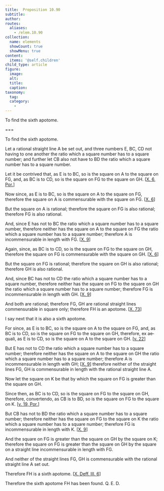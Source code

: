 ```yaml
---
title:  Proposition 10.90
subtitle: 
author:
routes:
  aliases:
    - /elem.10.90
collection:
  name: elements
  showCount: true
  showMenu: true
content:
  items: '@self.children'
child_type: article
figure:
  image:
  alt:
  title:
  caption:
taxonomy:
  tag:
  category:
    - 
---
```


<p><hi rend="ital">To find the sixth apotome</hi>. </p>

===

<p><span class="ital">To find the sixth apotome</span>. </p>

<p>Let a rational straight line <span class="ital">A</span> be set out, and three numbers <span class="ital">E</span>, <span class="ital">BC</span>, <span class="ital">CD</span> not having to one another the ratio which a square number has to a square number; and further let <span class="ital">CB</span> also not have to <span class="ital">BD</span> the ratio which a square number has to a square number. 
      </p>

<p>Let it be contrived that, as <span class="ital">E</span> is to <span class="ital">BC</span>, so is the square on <span class="ital">A</span> to the square on <span class="ital">FG</span>, and, as <span class="ital">BC</span> is to <span class="ital">CD</span>, so is the square on <span class="ital">FG</span> to the square on <span class="ital">GH</span>. [<a href="/elem.10.6.p.1">X. 6, Por.</a>] </p>

<p>Now since, as <span class="ital">E</span> is to <span class="ital">BC</span>, so is the square on <span class="ital">A</span> to the square on <span class="ital">FG</span>, therefore the square on <span class="ital">A</span> is commensurable with the square on <span class="ital">FG</span>. [<a href="/elem.10.6">X. 6</a>] </p>

<p>But the square on <span class="ital">A</span> is rational; therefore the square on <span class="ital">FG</span> is also rational; therefore <span class="ital">FG</span> is also rational. </p>

<p>And, since <span class="ital">E</span> has not to <span class="ital">BC</span> the ratio which a square number has to a square number, therefore neither has the square on <span class="ital">A</span> to the square on <span class="ital">FG</span> the ratio which a square number has to a square number; therefore <span class="ital">A</span> is incommensurable in length with <span class="ital">FG</span>. [<a href="/elem.10.9">X. 9</a>] </p>

<p>Again, since, as <span class="ital">BC</span> is to <span class="ital">CD</span>, so is the square on <span class="ital">FG</span> to the square on <span class="ital">GH</span>, therefore the square on <span class="ital">FG</span> is commensurable with the square on <span class="ital">GH</span>. [<a href="/elem.10.6">X. 6</a>] </p>

<p>But the square on <span class="ital">FG</span> is rational; therefore the square on <span class="ital">GH</span> is also rational; therefore <span class="ital">GH</span> is also rational. </p>

<p>And, since <span class="ital">BC</span> has not to <span class="ital">CD</span> the ratio which a square number has to a square number, <pb n="189"/>therefore neither has the square on <span class="ital">FG</span> to the square on <span class="ital">GH</span> the ratio which a square number has to a square number; therefore <span class="ital">FG</span> is incommensurable in length with <span class="ital">GH</span>. [<a href="/elem.10.9">X. 9</a>] </p>

<p>And both are rational; therefore <span class="ital">FG</span>, <span class="ital">GH</span> are rational straight lines commensurable in square only; therefore <span class="ital">FH</span> is an apotome. [<a href="/elem.10.73">X. 73</a>] </p>

<p>I say next that it is also a sixth apotome. </p>

<p>For since, as <span class="ital">E</span> is to <span class="ital">BC</span>, so is the square on <span class="ital">A</span> to the square on <span class="ital">FG</span>, and, as <span class="ital">BC</span> is to <span class="ital">CD</span>, so is the square on <span class="ital">FG</span> to the square on <span class="ital">GH</span>, therefore, <foreign lang="la">ex aequali</foreign>, as <span class="ital">E</span> is to <span class="ital">CD</span>, so is the square on <span class="ital">A</span> to the square on <span class="ital">GH</span>. [<a href="/elem.5.22">v. 22</a>] </p>

<p>But <span class="ital">E</span> has not to <span class="ital">CD</span> the ratio which a square number has to a square number; therefore neither has the square on <span class="ital">A</span> to the square on <span class="ital">GH</span> the ratio which a square number has to a square number; therefore <span class="ital">A</span> is incommensurable in length with <span class="ital">GH</span>; [<a href="/elem.10.9">X. 9</a>] therefore neither of the straight lines <span class="ital">FG</span>, <span class="ital">GH</span> is commensurable in length with the rational straight line <span class="ital">A</span>. </p>

<p>Now let the square on <span class="ital">K</span> be that by which the square on <span class="ital">FG</span> is greater than the square on <span class="ital">GH</span>. </p>

<p>Since then, as <span class="ital">BC</span> is to <span class="ital">CD</span>, so is the square on <span class="ital">FG</span> to the square on <span class="ital">GH</span>, therefore, <foreign lang="la">convertendo</foreign>, as <span class="ital">CB</span> is to <span class="ital">BD</span>, so is the square on <span class="ital">FG</span> to the square on <span class="ital">K</span>. [<a href="/elem.5.19.p.1">v. 19, Por.</a>] </p>

<p>But <span class="ital">CB</span> has not to <span class="ital">BD</span> the ratio which a square number has to a square number; therefore neither has the square on <span class="ital">FG</span> to the square on <span class="ital">K</span> the ratio which a square number has to a square number; therefore <span class="ital">FG</span> is incommensurable in length with <span class="ital">K</span>. [<a href="/elem.10.9">X. 9</a>] </p>

<p>And the square on <span class="ital">FG</span> is greater than the square on <span class="ital">GH</span> by the square on <span class="ital">K</span>; therefore the square on <span class="ital">FG</span> is greater than the square on <span class="ital">GH</span> by the square on a straight line incommensurable in length with <span class="ital">FG</span>. <pb n="190"/></p>

<p>And neither of the straight lines <span class="ital">FG</span>, <span class="ital">GH</span> is commensurable with the rational straight line <span class="ital">A</span> set out. </p>

<p>Therefore <span class="ital">FH</span> is a sixth apotome. [<a href="/elem.10.def.3.6">X. Deff. III. 6</a>] </p>

<p>Therefore the sixth apotome <span class="ital">FH</span> has been found. Q. E. D.</p>
